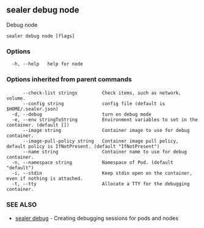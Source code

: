 ## sealer debug node

Debug node

```
sealer debug node [flags]
```

### Options

```
  -h, --help   help for node
```

### Options inherited from parent commands

```
      --check-list strings         Check items, such as network、volume.
      --config string              config file (default is $HOME/.sealer.json)
  -d, --debug                      turn on debug mode
  -e, --env stringToString         Environment variables to set in the container. (default [])
      --image string               Container image to use for debug container.
      --image-pull-policy string   Container image pull policy, default policy is IfNotPresent. (default "IfNotPresent")
      --name string                Container name to use for debug container.
  -n, --namespace string           Namespace of Pod. (default "default")
  -i, --stdin                      Keep stdin open on the container, even if nothing is attached.
  -t, --tty                        Allocate a TTY for the debugging container.
```

### SEE ALSO

* [sealer debug](sealer_debug.md)	 - Creating debugging sessions for pods and nodes

